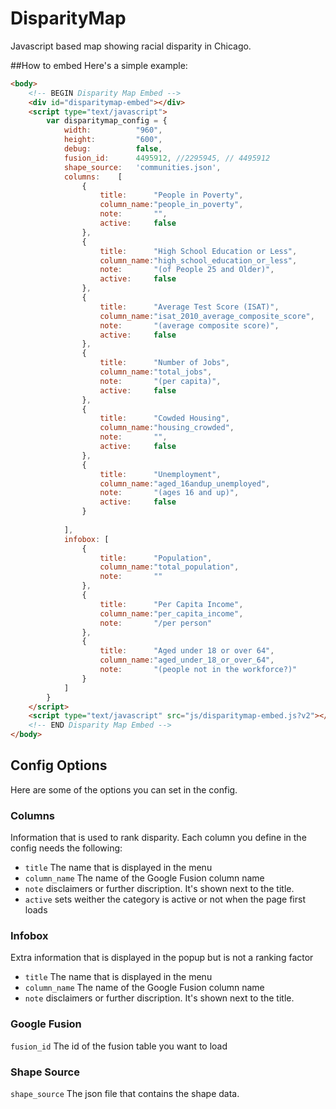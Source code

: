 DisparityMap
============

Javascript based map showing racial disparity in Chicago.

##How to embed
Here's a simple example:
```html
<body>
	<!-- BEGIN Disparity Map Embed -->
	<div id="disparitymap-embed"></div>
	<script type="text/javascript">
	    var disparitymap_config = {
			width:			"960",
			height:			"600",
			debug:			false,
			fusion_id:		4495912, //2295945, // 4495912
			shape_source:	'communities.json',
			columns:	[
				{
					title:		"People in Poverty",
					column_name:"people_in_poverty",
					note:		"",
					active:		false
				},
				{
					title:		"High School Education or Less",
					column_name:"high_school_education_or_less",
					note:		"(of People 25 and Older)",
					active:		false
				},
				{
					title:		"Average Test Score (ISAT)",
					column_name:"isat_2010_average_composite_score",
					note:		"(average composite score)",
					active:		false
				},
				{
					title:		"Number of Jobs",
					column_name:"total_jobs",
					note:		"(per capita)",
					active:		false
				},
				{
					title:		"Cowded Housing",
					column_name:"housing_crowded",
					note:		"",
					active:		false
				},
				{
					title:		"Unemployment",
					column_name:"aged_16andup_unemployed",
					note:		"(ages 16 and up)",
					active:		false
				}
						
			],
			infobox: [
				{
					title:		"Population",
					column_name:"total_population",
					note:		""
				},
				{
					title:		"Per Capita Income",
					column_name:"per_capita_income",
					note:		"/per person"
				},
				{
					title:		"Aged under 18 or over 64",
					column_name:"aged_under_18_or_over_64",
					note:		"(people not in the workforce?)"
				}
			]
		}
	</script>
	<script type="text/javascript" src="js/disparitymap-embed.js?v2"></script>
	<!-- END Disparity Map Embed -->
</body>
```

## Config Options
Here are some of the options you can set in the config.

### Columns
Information that is used to rank disparity. Each column you define in the config needs the following:
* `title` The name that is displayed in the menu
* `column_name` The name of the Google Fusion column name
* `note` disclaimers or further discription. It's shown next to the title.
* `active` sets weither the category is active or not when the page first loads

### Infobox
Extra information that is displayed in the popup but is not a ranking factor
* `title` The name that is displayed in the menu
* `column_name` The name of the Google Fusion column name
* `note` disclaimers or further discription. It's shown next to the title.

### Google Fusion
`fusion_id` The id of the fusion table you want to load

### Shape Source
`shape_source` The json file that contains the shape data.